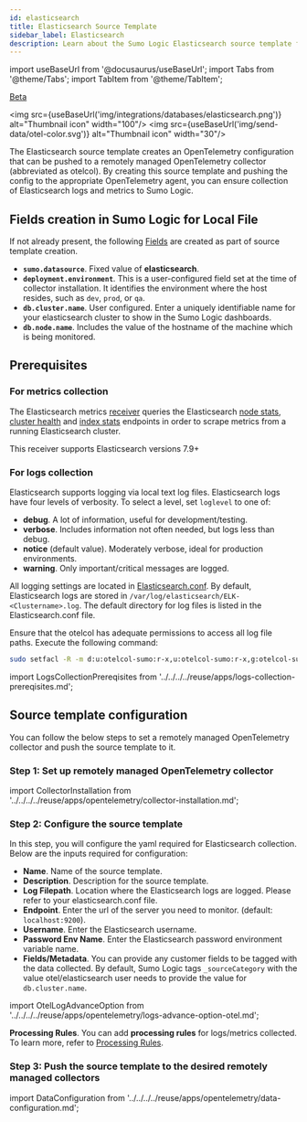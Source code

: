 ```yaml
---
id: elasticsearch
title: Elasticsearch Source Template
sidebar_label: Elasticsearch
description: Learn about the Sumo Logic Elasticsearch source template for OpenTelemetry.
---
```


import useBaseUrl from '@docusaurus/useBaseUrl';
import Tabs from '@theme/Tabs';
import TabItem from '@theme/TabItem';

<head>
  <meta name="robots" content="noindex" />
</head>

<p><a href="/docs/beta"><span className="beta">Beta</span></a></p>

<img src={useBaseUrl('img/integrations/databases/elasticsearch.png')} alt="Thumbnail icon" width="100"/> <img src={useBaseUrl('img/send-data/otel-color.svg')} alt="Thumbnail icon" width="30"/>

The Elasticsearch source template creates an OpenTelemetry configuration that can be pushed to a remotely managed OpenTelemetry collector (abbreviated as otelcol). By creating this source template and pushing the config to the appropriate OpenTelemetry agent, you can ensure collection of Elasticsearch logs and metrics to Sumo Logic.

## Fields creation in Sumo Logic for Local File

If not already present, the following [Fields](/docs/manage/fields/) are created as part of source template creation.

- **`sumo.datasource`**. Fixed value of **elasticsearch**.
- **`deployment.environment`**. This is a user-configured field set at the time of collector installation. It identifies the environment where the host resides, such as `dev`, `prod`, or `qa`.
- **`db.cluster.name`**. User configured. Enter a uniquely identifiable name for your elasticsearch cluster to show in the Sumo Logic dashboards.
- **`db.node.name`**. Includes the value of the hostname of the machine which is being monitored.

## Prerequisites

### For metrics collection

The Elasticsearch metrics [receiver](https://github.com/open-telemetry/opentelemetry-collector-contrib/tree/main/receiver/elasticsearchmetricsreceiver) queries the Elasticsearch [node stats](https://www.elastic.co/guide/en/elasticsearch/reference/current/cluster-nodes-stats.html), [cluster health](https://www.elastic.co/guide/en/elasticsearch/reference/current/cluster-health.html) and [index stats](https://www.elastic.co/guide/en/elasticsearch/reference/current/indices-stats.html) endpoints in order to scrape metrics from a running Elasticsearch cluster.

This receiver supports Elasticsearch versions 7.9+

### For logs collection

Elasticsearch supports logging via local text log files. Elasticsearch logs have four levels of verbosity. To select a level, set `loglevel` to one of:

* **debug**. A lot of information, useful for development/testing.
* **verbose**. Includes information not often needed, but logs less than debug.
* **notice** (default value). Moderately verbose, ideal for production environments.
* **warning**. Only important/critical messages are logged.

All logging settings are located in [Elasticsearch.conf](https://www.elastic.co/guide/en/elasticsearch/reference/current/logging.html). By default, Elasticsearch logs are stored in `/var/log/elasticsearch/ELK-<Clustername>.log`. The default directory for log files is listed in the Elasticsearch.conf file.

Ensure that the otelcol has adequate permissions to access all log file paths. Execute the following command:

```bash
sudo setfacl -R -m d:u:otelcol-sumo:r-x,u:otelcol-sumo:r-x,g:otelcol-sumo:r-x <PATH_TO_LOG_FILE>
```

import LogsCollectionPrereqisites from '../../../../reuse/apps/logs-collection-prereqisites.md';

## Source template configuration

You can follow the below steps to set a remotely managed OpenTelemetry collector and push the source template to it.

### Step 1: Set up remotely managed OpenTelemetry collector

import CollectorInstallation from '../../../../reuse/apps/opentelemetry/collector-installation.md';

<CollectorInstallation/>

### Step 2: Configure the source template

In this step, you will configure the yaml required for Elasticsearch collection. Below are the inputs required for configuration:

- **Name**. Name of the source template.
- **Description**. Description for the source template.	
- **Log Filepath**. Location where the Elasticsearch logs are logged. Please refer to your elasticsearch.conf file.
- **Endpoint**. Enter the url of the server you need to monitor. (default: `localhost:9200`).
- **Username**. Enter the Elasticsearch username.
- **Password Env Name**. Enter the Elasticsearch password environment variable name.
- **Fields/Metadata**. You can provide any customer fields to be tagged with the data collected. By default, Sumo Logic tags `_sourceCategory` with the value otel/elasticsearch user needs to provide the value for `db.cluster.name`.

import OtelLogAdvanceOption from '../../../../reuse/apps/opentelemetry/logs-advance-option-otel.md';

<OtelLogAdvanceOption/>

**Processing Rules**. You can add **processing rules** for logs/metrics collected. To learn more, refer to [Processing Rules](../processing-rules/index.md).

### Step 3: Push the source template to the desired remotely managed collectors

import DataConfiguration from '../../../../reuse/apps/opentelemetry/data-configuration.md';

<DataConfiguration/>